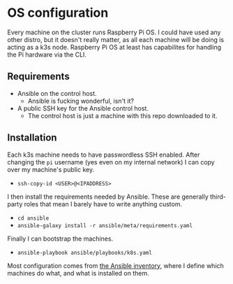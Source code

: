 # OS configuration

Every machine on the cluster runs Raspberry Pi OS. I could have used any other distro, but it doesn't really matter, as all each machine will be doing is acting as a k3s node. Raspberry Pi OS at least has capabilites for handling the Pi hardware via the CLI.

## Requirements

- Ansible on the control host.
  - Ansible is fucking wonderful, isn't it?
- A public SSH key for the Ansible control host.
  - The control host is just a machine with this repo downloaded to it.


## Installation 

Each k3s machine needs to have passwordless SSH enabled. After changing the `pi` username (yes even on my internal network) I can copy over my machine's public key.
  - `ssh-copy-id <USER>@<IPADDRESS>`

I then install the requirements needed by Ansible. These are generally third-party roles that mean I barely have to write anything custom.

- `cd ansible`
- `ansible-galaxy install -r ansible/meta/requirements.yaml`

Finally I can bootstrap the machines.

- `ansible-playbook ansible/playbooks/k8s.yaml`

Most configuration comes from [the Ansible inventory](../ansible/inventory), where I define which machines do what, and what is installed on them.
